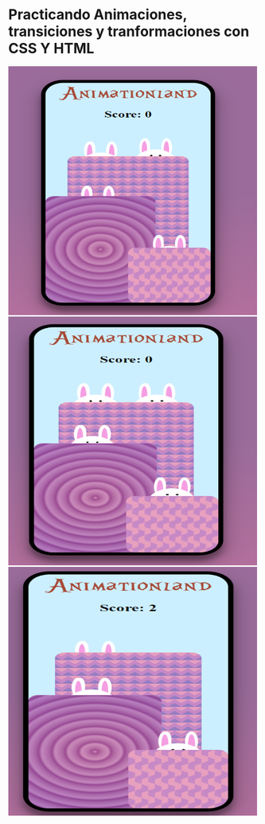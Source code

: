 <h1> Practicando Animaciones, transiciones y tranformaciones con CSS Y HTML </h1>


<img src="conejitos1.png" alt="conejitos" width="500" height="500" />
<img src="conejitos2.png" alt="conejitos" width="500" height="500"/>
<img src="conejitos3.png" alt="conejitos" width="500" height="500"/>
